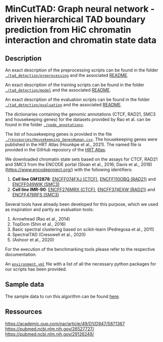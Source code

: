 # MinCutTAD: Graph neural network - driven hierarchical TAD boundary prediction from HiC chromatin interaction and chromatin state data

## Description
An exact description of the preprocessing scripts can be found in the folder [`./tad_detection/preprocessing`](tad_detection/preprocessing) and the associated [README](tad_detection/preprocessing/README.md).

An exact description of the training scripts can be found in the folder [`./tad_detection/model`](tad_detection/model) and the associated [README](tad_detection/model/README.md).

An exact description of the evaluation scripts can be found in the folder [`./tad_detection/evaluation`](tad_detection/evaluation) and the associated [README](tad_detection/evaluation/README.md).

The dictionaries containing the genomic annotations (CTCF, RAD21, SMC3 and housekeeping genes) for the datasets provided by Rao et al. can be found in the folder [`./node_annotations`](node_annotations).

The list of housekeeping genes is provided in the file [`./ressources/Housekeeping_GenesHuman.csv`](ressources/Housekeeping_GenesHuman.csv).
The housekeeping genes were published in the HRT Atlas (Hounkpe et al., 2021). The named file is provided in the GitHub reposiory of the [HRT Atlas](https://github.com/Bidossessih/HRT_Atlas/tree/master/www).

We downloaded chromatin state sets based on the assays for CTCF, RAD21 and SMC3 from the ENCODE portal (Sloan et al., 2016; Davis et al., 2018) (https://www.encodeproject.org/) with the following identifiers: 
1. **Cell line GM12878**: [ENCFF074FXJ (CTCF)](https://www.encodeproject.org/annotations/ENCFF074FXJ/), [ENCFF110OBQ (RAD21)](https://www.encodeproject.org/annotations/ENCFF110OBQ/) and [ENCFF049WIK (SMC3)](https://www.encodeproject.org/annotations/ENCFF049WIK/)
1. **Cell line IMR-90**: [ENCFF276MRX (CTCF)](https://www.encodeproject.org/annotations/ENCFF276MRX/), [ENCFF374EXW (RAD21)](https://www.encodeproject.org/annotations/ENCFF374EXW/) and [ENCFF476RFS (SMC3)](https://www.encodeproject.org/annotations/ENCFF476RFS/)


Several tools have already been developed for this purpose, which we used as inspiration and partly as evaluation tools:
1. Arrowhead (Rao et al., 2014)
1. TopDom (Shin et al., 2016)
1. Basic spectral clustering based on scikit-learn (Pedregosa et al., 2011)
1. SpectralTAD (Cresswell et al., 2020)
1. (Ashoor et al., 2020)

For the execution of the benchmarking tools please refer to the respective documentation.

An [`environment.yml`](environment.yml) file with a list of all the necessary python packages for our scripts has been provided. 

## Sample data
The sample data to run this algorithm can be found [here](https://1drv.ms/u/s!AvJpVBIXzqzAiNQ8xRJap-PdlQOtgQ?e=wEwyH5).

## Ressources

https://academic.oup.com/nar/article/49/D1/D947/5871367 <br>
https://pubmed.ncbi.nlm.nih.gov/26527727/ <br>
https://pubmed.ncbi.nlm.nih.gov/29126249/
